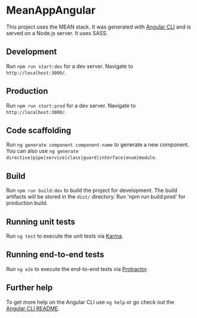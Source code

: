 # MeanAppAngular

This project uses the MEAN stack. It was generated with [Angular CLI](https://github.com/angular/angular-cli) and is served on a Node.js server. It uses SASS.

## Development

Run `npm run start:dev` for a dev server. Navigate to `http://localhost:3000/`.

## Production

Run `npm run start:prod` for a dev server. Navigate to `http://localhost:3000/`.

## Code scaffolding

Run `ng generate component component-name` to generate a new component. You can also use `ng generate directive|pipe|service|class|guard|interface|enum|module`.

## Build

Run `npm run build:dev` to build the project for development. The build artifacts will be stored in the `dist/` directory. Run 'npm run build:prod' for production build.

## Running unit tests

Run `ng test` to execute the unit tests via [Karma](https://karma-runner.github.io).

## Running end-to-end tests

Run `ng e2e` to execute the end-to-end tests via [Protractor](http://www.protractortest.org/).

## Further help

To get more help on the Angular CLI use `ng help` or go check out the [Angular CLI README](https://github.com/angular/angular-cli/blob/master/README.md).
